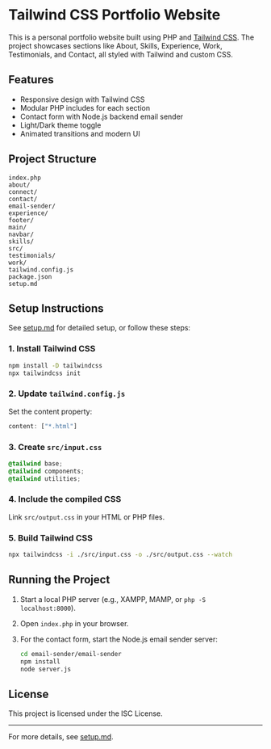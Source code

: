 # Tailwind CSS Portfolio Website

This is a personal portfolio website built using PHP and [Tailwind CSS](https://tailwindcss.com/). The project showcases sections like About, Skills, Experience, Work, Testimonials, and Contact, all styled with Tailwind and custom CSS.

## Features

- Responsive design with Tailwind CSS
- Modular PHP includes for each section
- Contact form with Node.js backend email sender
- Light/Dark theme toggle
- Animated transitions and modern UI

## Project Structure

```
index.php
about/
connect/
contact/
email-sender/
experience/
footer/
main/
navbar/
skills/
src/
testimonials/
work/
tailwind.config.js
package.json
setup.md
```

## Setup Instructions

See [setup.md](setup.md) for detailed setup, or follow these steps:

### 1. Install Tailwind CSS

```sh
npm install -D tailwindcss
npx tailwindcss init
```

### 2. Update `tailwind.config.js`

Set the content property:
```js
content: ["*.html"]
```

### 3. Create `src/input.css`

```css
@tailwind base;
@tailwind components;
@tailwind utilities;
```

### 4. Include the compiled CSS

Link `src/output.css` in your HTML or PHP files.

### 5. Build Tailwind CSS

```sh
npx tailwindcss -i ./src/input.css -o ./src/output.css --watch
```

## Running the Project

1. Start a local PHP server (e.g., XAMPP, MAMP, or `php -S localhost:8000`).
2. Open `index.php` in your browser.
3. For the contact form, start the Node.js email sender server:

   ```sh
   cd email-sender/email-sender
   npm install
   node server.js
   ```

## License

This project is licensed under the ISC License.

---

For more details, see [setup.md](setup.md).

